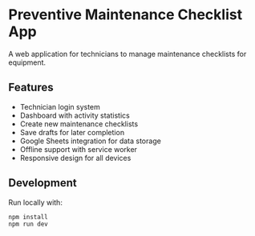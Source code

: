 # Preventive Maintenance Checklist App

A web application for technicians to manage maintenance checklists for equipment.

## Features

- Technician login system
- Dashboard with activity statistics
- Create new maintenance checklists
- Save drafts for later completion
- Google Sheets integration for data storage
- Offline support with service worker
- Responsive design for all devices

## Development

Run locally with:

```bash
npm install
npm run dev
```